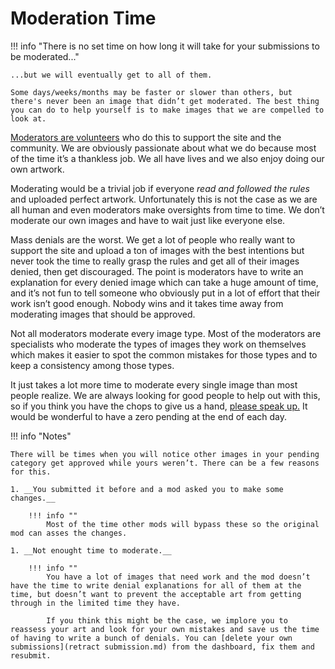 # __Moderation Time__

!!! info "There is no set time on how long it will take for your submissions to be moderated..." 

    ...but we will eventually get to all of them. 

    Some days/weeks/months may be faster or slower than others, but there's never been an image that didn’t get moderated. The best thing you can do to help yourself is to make images that we are compelled to look at.

[Moderators are volunteers](moderating.md) who do this to support the site and the community. We are obviously passionate about what we do because most of the time it’s a thankless job. We all have lives and we also enjoy doing our own artwork.

Moderating would be a trivial job if everyone *read and followed the rules* and uploaded perfect artwork. Unfortunately this is not the case as we are all human and even moderators make oversights from time to time. We don’t moderate our own images and have to wait just like everyone else.

Mass denials are the worst. We get a lot of people who really want to support the site and upload a ton of images with the best intentions but never took the time to really grasp the rules and get all of their images denied, then get discouraged. The point is moderators have to write an explanation for every denied image which can take a huge amount of time, and it’s not fun to tell someone who obviously put in a lot of effort that their work isn’t good enough. Nobody wins and it takes time away from moderating images that should be approved.

Not all moderators moderate every image type. Most of the moderators are specialists who moderate the types of images they work on themselves which makes it easier to spot the common mistakes for those types and to keep a consistency among those types.

It just takes a lot more time to moderate every single image than most people realize. We are always looking for good people to help out with this, so if you think you have the chops to give us a hand, [please speak up.](https://discord.gg/r9VufRk) It would be wonderful to have a zero pending at the end of each day.

!!! info "Notes"

    There will be times when you will notice other images in your pending category get approved while yours weren’t. There can be a few reasons for this.

    1. __You submitted it before and a mod asked you to make some changes.__
    
        !!! info ""
            Most of the time other mods will bypass these so the original mod can asses the changes.
    
    1. __Not enought time to moderate.__

        !!! info ""
            You have a lot of images that need work and the mod doesn’t have the time to write denial explanations for all of them at the time, but doesn’t want to prevent the acceptable art from getting through in the limited time they have. 

            If you think this might be the case, we implore you to reassess your art and look for your own mistakes and save us the time of having to write a bunch of denials. You can [delete your own submissions](retract submission.md) from the dashboard, fix them and resubmit.
       
